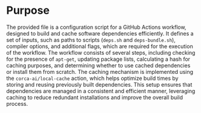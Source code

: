 # Purpose
The provided file is a configuration script for a GitHub Actions workflow, designed to build and cache software dependencies efficiently. It defines a set of inputs, such as paths to scripts (`deps.sh` and `deps-bundle.sh`), compiler options, and additional flags, which are required for the execution of the workflow. The workflow consists of several steps, including checking for the presence of `apt-get`, updating package lists, calculating a hash for caching purposes, and determining whether to use cached dependencies or install them from scratch. The caching mechanism is implemented using the `corca-ai/local-cache` action, which helps optimize build times by storing and reusing previously built dependencies. This setup ensures that dependencies are managed in a consistent and efficient manner, leveraging caching to reduce redundant installations and improve the overall build process.
